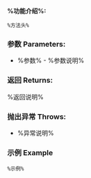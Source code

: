 **%功能介绍%:**

```autohotkey
%方法头%
```

### 参数 Parameters: 

- %参数% - %参数说明%

### 返回 Returns: 
%返回说明%
### 抛出异常 Throws: 
- %异常说明%
### 示例 Example
```autohotkey
%示例%
```
